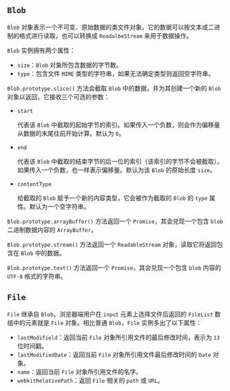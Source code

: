 ## `Blob`

`Blob` 对象表示一个不可变、原始数据的类文件对象。它的数据可以按文本或二进制的格式进行读取，也可以转换成 `ReadalbeStream` 来用于数据操作。

`Blob` 实例拥有两个属性：

- `size`：`Blob` 对象所包含数据的字节数。
- `type`：包含文件 `MIME` 类型的字符串，如果无法确定类型则返回空字符串。

`Blob.prototype.slice()` 方法会截取 `Blob` 中的数据，并为其创建一个新的 `Blob` 对象以返回，它接收三个可选的参数：

- `start`

  代表该 `Blob` 中截取的起始字节的索引。如果传入一个负数，则会作为偏移量从数据的末尾往前开始计算。默认为 `0`。

- `end`

  代表该 `Blob` 中截取的结束字节的后一位的索引（该索引的字节不会被截取）。如果传入一个负数，也一样表示偏移量。默认为该 `Blob` 的原始长度 `size`。

- `contentType`

  给截取的 `Blob` 赋予一个新的内容类型，它会被作为截取的 `Blob` 的 `type` 属性。默认为一个空字符串。

`Blob.prototype.arrayBuffer()` 方法返回一个 `Promise`，其会兑现一个包含 `blob` 二进制数据内容的 `ArrayBuffer`。

`Blob.prototype.stream()` 方法返回一个 `ReadableStream` 对象，读取它将返回包含在 `Blob` 中的数据。

`Blob.prototype.text()` 方法返回一个 `Promise`，其会兑现一个包含 `blob` 内容的 `UTF-8` 格式的字符串。

## `File`

`File` 继承自 `Blob`。浏览器端用户在 `input` 元素上选择文件后返回的 `FileList` 数组中的元素就是 `File` 对象。相比普通 `Blob`，`File` 实例多出了以下属性：

- `lastModifield`：返回当前 `File` 对象所引用文件的最后修改时间，表示为 `13` 位时间戳。
- `lastModifiedDate`：返回当前 `File` 对象所引用文件最后修改时间的 `Date` 对象。
- `name`：返回当前 `File` 对象所引用文件的名字。
- `webkitRelativePath`：返回 `File` 相关的 `path` 或 `URL`。